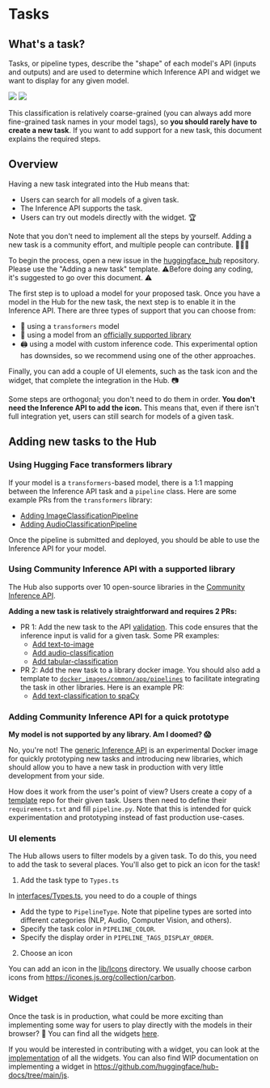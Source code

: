 # Tasks

## What's a task?

Tasks, or pipeline types, describe the "shape" of each model's API (inputs and outputs) and are used to determine which Inference API and widget we want to display for any given model. 

<div class="flex justify-center">
<img class="block dark:hidden" src="https://huggingface.co/datasets/huggingface/documentation-images/resolve/main/hub/tasks.png"/>
<img class="hidden dark:block" src="https://huggingface.co/datasets/huggingface/documentation-images/resolve/main/hub/tasks-dark.png"/>
</div>

This classification is relatively coarse-grained (you can always add more fine-grained task names in your model tags), so **you should rarely have to create a new task**. If you want to add support for a new task, this document explains the required steps.

## Overview

Having a new task integrated into the Hub means that:
* Users can search for all models of a given task.
* The Inference API supports the task.
* Users can try out models directly with the widget. 🏆

Note that you don't need to implement all the steps by yourself. Adding a new task is a community effort, and multiple people can contribute. 🧑‍🤝‍🧑

To begin the process, open a new issue in the [huggingface_hub](https://github.com/huggingface/huggingface_hub/issues) repository. Please use the "Adding a new task" template. ⚠️Before doing any coding, it's suggested to go over this document. ⚠️

The first step is to upload a model for your proposed task. Once you have a model in the Hub for the new task, the next step is to enable it in the Inference API. There are three types of support that you can choose from:

* 🤗 using a `transformers` model
* 🐳 using a model from an [officially supported library](/docs/hub/libraries)
* 🖨️ using a model with custom inference code. This experimental option has downsides, so we recommend using one of the other approaches.

Finally, you can add a couple of UI elements, such as the task icon and the widget, that complete the integration in the Hub. 📷 

Some steps are orthogonal; you don't need to do them in order. **You don't need the Inference API to add the icon.** This means that, even if there isn't full integration yet, users can still search for models of a given task.

## Adding new tasks to the Hub

### Using Hugging Face transformers library

If your model is a `transformers`-based model, there is a 1:1 mapping between the Inference API task and a `pipeline` class. Here are some example PRs from the `transformers` library:
* [Adding ImageClassificationPipeline](https://github.com/huggingface/transformers/pull/11598)
* [Adding AudioClassificationPipeline](https://github.com/huggingface/transformers/pull/13342)

Once the pipeline is submitted and deployed, you should be able to use the Inference API for your model.

### Using Community Inference API with a supported library

The Hub also supports over 10 open-source libraries in the [Community Inference API](https://github.com/huggingface/api-inference-community). 

**Adding a new task is relatively straightforward and requires 2 PRs:**
* PR 1: Add the new task to the API [validation](https://github.com/huggingface/api-inference-community/blob/main/api_inference_community/validation.py). This code ensures that the inference input is valid for a given task. Some PR examples:
    * [Add text-to-image](https://github.com/huggingface/huggingface_hub/commit/5f040a117cf2a44d704621012eb41c01b103cfca#diff-db8bbac95c077540d79900384cfd524d451e629275cbb5de7a31fc1cd5d6c189)
    * [Add audio-classification](https://github.com/huggingface/huggingface_hub/commit/141e30588a2031d4d5798eaa2c1250d1d1b75905#diff-db8bbac95c077540d79900384cfd524d451e629275cbb5de7a31fc1cd5d6c189)
    * [Add tabular-classification](https://github.com/huggingface/huggingface_hub/commit/dbea604a45df163d3f0b4b1d897e4b0fb951c650#diff-db8bbac95c077540d79900384cfd524d451e629275cbb5de7a31fc1cd5d6c189)
* PR 2: Add the new task to a library docker image. You should also add a template to [`docker_images/common/app/pipelines`](https://github.com/huggingface/api-inference-community/tree/main/docker_images/common/app/pipelines) to facilitate integrating the task in other libraries. Here is an example PR:
    * [Add text-classification to spaCy](https://github.com/huggingface/huggingface_hub/commit/6926fd9bec23cb963ce3f58ec53496083997f0fa#diff-3f1083a92ca0047b50f9ad2d04f0fe8dfaeee0e26ab71eb8835e365359a1d0dc)

### Adding Community Inference API for a quick prototype

**My model is not supported by any library. Am I doomed? 😱**

No, you're not! The [generic Inference API](https://github.com/huggingface/api-inference-community/tree/main/docker_images/generic) is an experimental Docker image for quickly prototyping new tasks and introducing new libraries,  which should allow you to have a new task in production with very little development from your side.

How does it work from the user's point of view? Users create a copy of a [template](https://huggingface.co/templates) repo for their given task. Users then need to define their `requirements.txt` and fill `pipeline.py`. Note that this is intended for quick experimentation and prototyping instead of fast production use-cases.


### UI elements

The Hub allows users to filter models by a given task. To do this, you need to add the task to several places. You'll also get to pick an icon for the task!

1. Add the task type to `Types.ts`

In [interfaces/Types.ts](https://github.com/huggingface/hub-docs/blob/main/js/src/lib/interfaces/Types.ts), you need to do a couple of things

* Add the type to `PipelineType`. Note that pipeline types are sorted into different categories (NLP, Audio, Computer Vision, and others).
* Specify the task color in `PIPELINE_COLOR`. 
* Specify the display order in `PIPELINE_TAGS_DISPLAY_ORDER`.

2. Choose an icon

You can add an icon in the [lib/Icons](https://github.com/huggingface/hub-docs/tree/main/js/src/lib/Icons) directory. We usually choose carbon icons from https://icones.js.org/collection/carbon. 


### Widget

Once the task is in production, what could be more exciting than implementing some way for users to play directly with the models in their browser? 🤩 You can find all the widgets [here](https://huggingface-widgets.netlify.app/). 

If you would be interested in contributing with a widget, you can look at the [implementation](https://github.com/huggingface/hub-docs/tree/main/js/src/lib/components/InferenceWidget/widgets) of all the widgets. You can also find WIP documentation on implementing a widget in https://github.com/huggingface/hub-docs/tree/main/js. 
